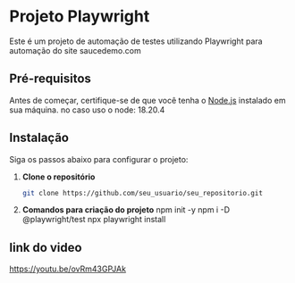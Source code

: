 # Projeto Playwright

Este é um projeto de automação de testes utilizando Playwright para automação do site saucedemo.com

## Pré-requisitos

Antes de começar, certifique-se de que você tenha o [Node.js](https://nodejs.org/) instalado em sua máquina.
no caso uso o node: 18.20.4

## Instalação

Siga os passos abaixo para configurar o projeto:

1. **Clone o repositório**

   ```bash
   git clone https://github.com/seu_usuario/seu_repositorio.git
2. **Comandos para criação do projeto**
npm init -y
npm i -D @playwright/test
npx playwright install

## link do video
https://youtu.be/ovRm43GPJAk
